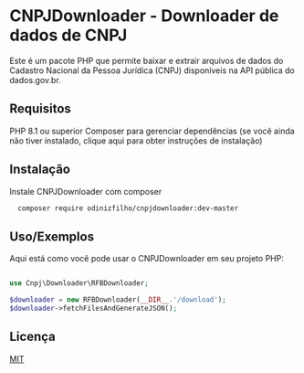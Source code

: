 # CNPJDownloader -  Downloader de dados de CNPJ 

Este é um pacote PHP que permite baixar e extrair arquivos de dados do Cadastro Nacional da Pessoa Jurídica (CNPJ) disponíveis na API pública do dados.gov.br.

## Requisitos
PHP 8.1 ou superior
Composer para gerenciar dependências (se você ainda não tiver instalado, clique aqui para obter instruções de instalação)

## Instalação

Instale CNPJDownloader com composer

```bash
  composer require odinizfilho/cnpjdownloader:dev-master
```
## Uso/Exemplos
Aqui está como você pode usar o CNPJDownloader em seu projeto PHP:

```php

use Cnpj\Downloader\RFBDownloader;

$downloader = new RFBDownloader(__DIR__.'/download');
$downloader->fetchFilesAndGenerateJSON();

```

## Licença

[MIT](https://choosealicense.com/licenses/mit/)
